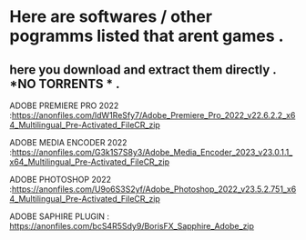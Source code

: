# Here are softwares / other pogramms listed that arent games . 
## here you download and extract them directly . *NO TORRENTS * .

ADOBE PREMIERE PRO 2022 :https://anonfiles.com/ldW1ReSfy7/Adobe_Premiere_Pro_2022_v22.6.2.2_x64_Multilingual_Pre-Activated_FileCR_zip

ADOBE MEDIA ENCODER 2022 :https://anonfiles.com/G3k1S7S8y3/Adobe_Media_Encoder_2023_v23.0.1.1_x64_Multilingual_Pre-Activated_FileCR_zip

ADOBE PHOTOSHOP 2022 :https://anonfiles.com/U9o6S3S2yf/Adobe_Photoshop_2022_v23.5.2.751_x64_Multilingual_Pre-Activated_FileCR_zip

ADOBE SAPHIRE PLUGIN : https://anonfiles.com/bcS4R5Sdy9/BorisFX_Sapphire_Adobe_zip

